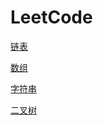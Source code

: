 # LeetCode

[链表](链表.md ':include')

[数组](数组.md ':include')

[字符串](字符串.md ':include')

[二叉树](二叉树.md ':include')
